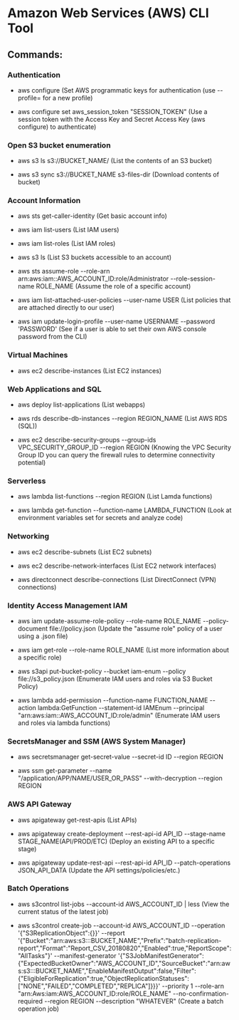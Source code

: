 # Amazon Web Services (AWS) CLI Tool 

## Commands:

### Authentication

 - aws configure (Set AWS programmatic keys for authentication (use --profile= for a new profile)

 - aws configure set aws_session_token "SESSION_TOKEN" (Use a session token with the Access Key and Secret Access Key (aws configure) to authenticate)

### Open S3 bucket enumeration

 - aws s3 ls s3://BUCKET_NAME/ (List the contents of an S3 bucket)

 - aws s3 sync s3://BUCKET_NAME s3-files-dir (Download contents of bucket)

### Account Information

 - aws sts get-caller-identity (Get basic account info)

 - aws iam list-users (List IAM users)

 - aws iam list-roles (List IAM roles)

 - aws s3 ls (List S3 buckets accessible to an account)

 - aws sts assume-role --role-arn arn:aws:iam::AWS_ACCOUNT_ID:role/Administrator --role-session-name ROLE_NAME (Assume the role of a specific account)

 - aws iam list-attached-user-policies --user-name USER (List policies that are attached directly to our user)

 - aws iam update-login-profile --user-name USERNAME --password 'PASSWORD' (See if a user is able to set their own AWS console password from the CLI)

### Virtual Machines

 - aws ec2 describe-instances (List EC2 instances)

### Web Applications and SQL

 - aws deploy list-applications (List webapps)

 - aws rds describe-db-instances --region REGION_NAME (List AWS RDS (SQL))

 - aws ec2 describe-security-groups --group-ids VPC_SECURITY_GROUP_ID --region REGION (Knowing the VPC Security Group ID you can query the firewall rules to determine connectivity potential)

### Serverless

 - aws lambda list-functions --region REGION (List Lamda functions)

 - aws lambda get-function --function-name LAMBDA_FUNCTION (Look at environment variables set for secrets and analyze code)

### Networking

 - aws ec2 describe-subnets (List EC2 subnets)

 - aws ec2 describe-network-interfaces (List EC2 network interfaces)

 - aws directconnect describe-connections (List DirectConnect (VPN) connections)

### Identity Access Management IAM

 - aws iam update-assume-role-policy --role-name ROLE_NAME --policy-document file://policy.json (Update the "assume role" policy of a user using a .json file)

 - aws iam get-role --role-name ROLE_NAME (List more information about a specific role)

 - aws s3api put-bucket-policy --bucket iam-enum --policy file://s3_policy.json (Enumerate IAM users and roles via S3 Bucket Policy)

 - aws lambda add-permission --function-name FUNCTION_NAME --action lambda:GetFunction --statement-id IAMEnum --principal "arn:aws:iam::AWS_ACCOUNT_ID:role/admin" (Enumerate IAM users and roles via lambda functions)

### SecretsManager and SSM (AWS System Manager)

 - aws secretsmanager get-secret-value --secret-id ID --region REGION

 - aws ssm get-parameter --name "/application/APP/NAME/USER_OR_PASS" --with-decryption --region REGION 

### AWS API Gateway

 - aws apigateway get-rest-apis (List APIs)

 - aws apigateway create-deployment --rest-api-id API_ID --stage-name STAGE_NAME(API/PROD/ETC) (Deploy an existing API to a specific stage)

 -  aws apigateway update-rest-api --rest-api-id API_ID --patch-operations JSON_API_DATA (Update the API settings/policies/etc.) 

### Batch Operations

 - aws s3control list-jobs --account-id AWS_ACCOUNT_ID | less (View the current status of the latest job)

 - aws s3control create-job --account-id AWS_ACCOUNT_ID --operation '{"S3ReplicationObject":{}}' --report '{"Bucket":"arn:aws:s3:::BUCKET_NAME","Prefix":"batch-replication-report","Format":"Report_CSV_20180820","Enabled":true,"ReportScope":"AllTasks"}' --manifest-generator '{"S3JobManifestGenerator":{"ExpectedBucketOwner":"AWS_ACCOUNT_ID","SourceBucket":"arn:aws:s3:::BUCKET_NAME","EnableManifestOutput":false,"Filter":{"EligibleForReplication":true,"ObjectReplicationStatuses": ["NONE","FAILED","COMPLETED","REPLICA"]}}}' --priority 1 --role-arn "arn:Aws:iam:AWS_ACCOUNT_ID:role/ROLE_NAME" --no-confirmation-required --region REGION --description "WHATEVER" (Create a batch operation job)
 

